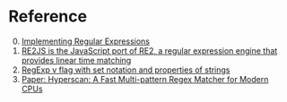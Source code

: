 # Reference

0. [Implementing Regular Expressions](https://swtch.com/~rsc/regexp/)
0. [RE2JS is the JavaScript port of RE2, a regular expression engine that provides linear time matching](https://github.com/le0pard/re2js)
0. [RegExp v flag with set notation and properties of strings](https://v8.dev/features/regexp-v-flag)
0. [Paper: Hyperscan: A Fast Multi-pattern Regex Matcher for Modern CPUs](https://branchfree.org/2019/02/28/paper-hyperscan-a-fast-multi-pattern-regex-matcher-for-modern-cpus/)

